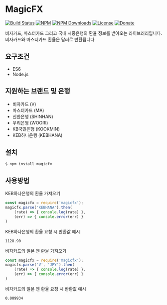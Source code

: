 # MagicFX

[![Build Status](https://travis-ci.org/donginl/magicfx.svg?branch=master)](https://travis-ci.org/donginl/magicfx)
[![NPM](https://img.shields.io/npm/v/magicfx.svg)](https://npmjs.org/package/quickotp)
[![NPM Downloads](https://img.shields.io/npm/dm/magicfx.svg)](https://npmjs.org/package/magicfx)
[![License](https://img.shields.io/badge/license-MIT-yellow.svg)](https://github.com/donginl/magicfx/blob/master/LICENSE)
[![Donate](https://img.shields.io/gratipay/donginl.svg)](https://gratipay.com/donginl)

비자카드, 마스터카드 그리고 국내 시중은행의 환율 정보를 받아오는 라이브러리입니다.
비자카드와 마스터카드 환율은 달러로 반환됩니다

## 요구조건
* ES6
* Node.js

## 지원하는 브랜드 및 은행
* 비자카드 (V)
* 마스터카드 (MA)
* 신한은행 (SHINHAN)
* 우리은행 (WOORI)
* KB국민은행 (KOOKMIN)
* KEB하나은행 (KEBHANA)

## 설치
```
$ npm install magicfx
```

## 사용방법

KEB하나은행의 환율 가져오기
```js
const magicfx = require('magicfx');
magicfx.parse('KEBHANA').then(
    (rate) => { console.log(rate) }, 
    (err) => { console.error(err) }
)
```

KEB하나은행의 환율 요청 시 반환값 예시
```
1128.90
```

비자카드의 일본 엔 환율 가져오기
```js
const magicfx = require('magicfx');
magicfx.parse('V', 'JPY').then(
    (rate) => { console.log(rate) }, 
    (err) => { console.error(err) }
)
```

비자카드의 일본 엔 환율 요청 시 반환값 예시
```
0.009934
```